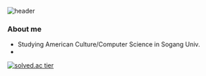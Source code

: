 ![header](https://capsule-render.vercel.app/api?type=waving&color=auto&height=300&section=header&text=Imagination&fontSize=90)


### About me
* Studying American Culture/Computer Science in Sogang Univ.
* 

[![solved.ac tier](http://mazassumnida.wtf/api/generate_badge?boj=hj0816hj)](https://solved.ac/hj0816hj)
